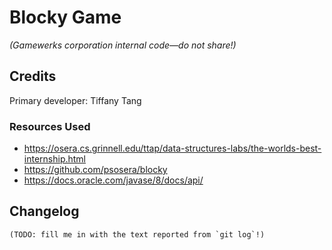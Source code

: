 # Blocky Game

_(Gamewerks corporation internal code—do not share!)_

## Credits

Primary developer: Tiffany Tang

### Resources Used

+ https://osera.cs.grinnell.edu/ttap/data-structures-labs/the-worlds-best-internship.html
+ https://github.com/psosera/blocky
+ https://docs.oracle.com/javase/8/docs/api/
## Changelog

~~~console
(TODO: fill me in with the text reported from `git log`!)
~~~
